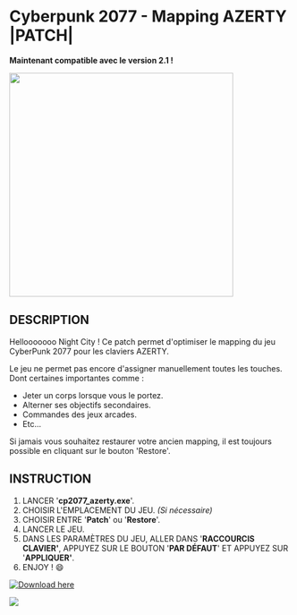 # Cyberpunk 2077 - Mapping AZERTY |PATCH|

**Maintenant compatible avec le version 2.1 !**

<img src='https://static.cdprojektred.com/cms.cdprojektred.com/16x9_big/a6f21d19a5ba7da73405e85ffe0609a5b2f609f0-1280x720.jpeg' width='400'>

## DESCRIPTION

Hellooooooo Night City !
Ce patch permet d'optimiser le mapping du jeu CyberPunk 2077 pour les claviers AZERTY.

Le jeu ne permet pas encore d'assigner manuellement toutes les touches.
Dont certaines importantes comme :

* Jeter un corps lorsque vous le portez.
* Alterner ses objectifs secondaires.
* Commandes des jeux arcades.
* Etc...

Si jamais vous souhaitez restaurer votre ancien mapping, il est toujours possible en cliquant sur le bouton 'Restore'.

## INSTRUCTION

1. LANCER '**cp2077_azerty.exe**'.
2. CHOISIR L'EMPLACEMENT DU JEU. *(Si nécessaire)*
3. CHOISIR ENTRE '**Patch**' ou '**Restore**'.
4. LANCER LE JEU.
5. DANS LES PARAMÈTRES DU JEU, ALLER DANS '**RACCOURCIS CLAVIER'**, APPUYEZ SUR LE BOUTON '**PAR DÉFAUT**' ET APPUYEZ SUR '**APPLIQUER'**.
6. ENJOY ! 😄

[![Download here](https://img.shields.io/github/downloads/40nyx/Cyberpunk-2077-mapping-AZERTY-FIX/total?style=for-the-badge)](https://github.com/SAWKIT-17/Cyberpunk-2077-AZERTY-Patch/releases/download/v2.0/patch.zip)

![](https://i.giphy.com/media/qWi6NKfkrt9TgXvIfg/giphy.webp)

